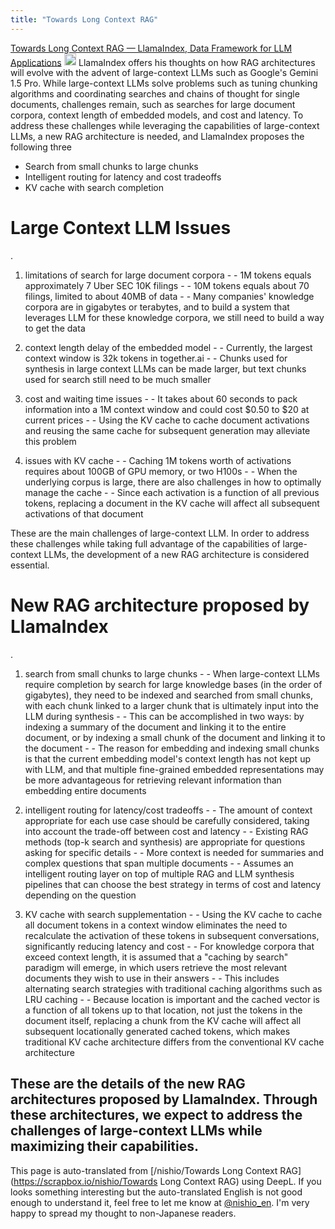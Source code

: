 ```yaml
---
title: "Towards Long Context RAG"
---
```


[Towards Long Context RAG — LlamaIndex, Data Framework for LLM Applications](https://www.llamaindex.ai/blog/towards-long-context-rag)
<img src='https://scrapbox.io/api/pages/nishio-en/claude/icon' alt='claude.icon' height="19.5"/>
LlamaIndex offers his thoughts on how RAG architectures will evolve with the advent of large-context LLMs such as Google's Gemini 1.5 Pro.
While large-context LLMs solve problems such as tuning chunking algorithms and coordinating searches and chains of thought for single documents, challenges remain, such as searches for large document corpora, context length of embedded models, and cost and latency.
To address these challenges while leveraging the capabilities of large-context LLMs, a new RAG architecture is needed, and LlamaIndex proposes the following three
- Search from small chunks to large chunks
- Intelligent routing for latency and cost tradeoffs
- KV cache with search completion

# Large Context LLM Issues
.
1. limitations of search for large document corpora
        - - 1M tokens equals approximately 7 Uber SEC 10K filings
        - - 10M tokens equals about 70 filings, limited to about 40MB of data
        - - Many companies' knowledge corpora are in gigabytes or terabytes, and to build a system that leverages LLM for these knowledge corpora, we still need to build a way to get the data

2. context length delay of the embedded model
        - - Currently, the largest context window is 32k tokens in together.ai
        - - Chunks used for synthesis in large context LLMs can be made larger, but text chunks used for search still need to be much smaller

3. cost and waiting time issues
        - - It takes about 60 seconds to pack information into a 1M context window and could cost $0.50 to $20 at current prices
        - - Using the KV cache to cache document activations and reusing the same cache for subsequent generation may alleviate this problem

4. issues with KV cache
        - - Caching 1M tokens worth of activations requires about 100GB of GPU memory, or two H100s
        - - When the underlying corpus is large, there are also challenges in how to optimally manage the cache
        - - Since each activation is a function of all previous tokens, replacing a document in the KV cache will affect all subsequent activations of that document

These are the main challenges of large-context LLM. In order to address these challenges while taking full advantage of the capabilities of large-context LLMs, the development of a new RAG architecture is considered essential.

# New RAG architecture proposed by LlamaIndex
.

1. search from small chunks to large chunks
        - - When large-context LLMs require completion by search for large knowledge bases (in the order of gigabytes), they need to be indexed and searched from small chunks, with each chunk linked to a larger chunk that is ultimately input into the LLM during synthesis
        - - This can be accomplished in two ways: by indexing a summary of the document and linking it to the entire document, or by indexing a small chunk of the document and linking it to the document
        - - The reason for embedding and indexing small chunks is that the current embedding model's context length has not kept up with LLM, and that multiple fine-grained embedded representations may be more advantageous for retrieving relevant information than embedding entire documents

2. intelligent routing for latency/cost tradeoffs
        - - The amount of context appropriate for each use case should be carefully considered, taking into account the trade-off between cost and latency
        - - Existing RAG methods (top-k search and synthesis) are appropriate for questions asking for specific details
        - - More context is needed for summaries and complex questions that span multiple documents
        - - Assumes an intelligent routing layer on top of multiple RAG and LLM synthesis pipelines that can choose the best strategy in terms of cost and latency depending on the question

3. KV cache with search supplementation
        - - Using the KV cache to cache all document tokens in a context window eliminates the need to recalculate the activation of these tokens in subsequent conversations, significantly reducing latency and cost
        - - For knowledge corpora that exceed context length, it is assumed that a "caching by search" paradigm will emerge, in which users retrieve the most relevant documents they wish to use in their answers
        - - This includes alternating search strategies with traditional caching algorithms such as LRU caching
        - - Because location is important and the cached vector is a function of all tokens up to that location, not just the tokens in the document itself, replacing a chunk from the KV cache will affect all subsequent locationally generated cached tokens, which makes traditional KV cache architecture differs from the conventional KV cache architecture

These are the details of the new RAG architectures proposed by LlamaIndex. Through these architectures, we expect to address the challenges of large-context LLMs while maximizing their capabilities.
---
This page is auto-translated from [/nishio/Towards Long Context RAG](https://scrapbox.io/nishio/Towards Long Context RAG) using DeepL. If you looks something interesting but the auto-translated English is not good enough to understand it, feel free to let me know at [@nishio_en](https://twitter.com/nishio_en). I'm very happy to spread my thought to non-Japanese readers.